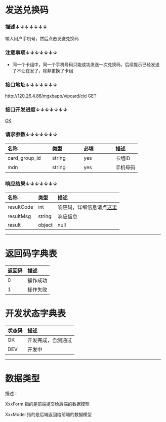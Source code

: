 # 发送兑换码 

### 描述↓↓↓↓↓↓↓

输入用户手机号，然后点击发送兑换码

### 注意事项↓↓↓↓↓↓↓

 - 同一个卡组中，同一个手机号码只能成功发送一次兑换码，后续提示已经发送了不让在发了，除非更换了卡组

### 接口地址↓↓↓↓↓↓↓

http://120.26.4.86/mgxbapp/vipcard/cid GET

### 接口开发进度↓↓↓↓↓↓↓

[OK](#开发状态字典表)

### 请求参数↓↓↓↓↓↓↓

| 名称               | 类型               | 必填               | 描述
| :----------------- | :----------------- | :----------------- | :----------------- 
| card_group_id      | string             | yes                | 卡组ID
| mdn                | string             | yes                | 手机号码


### 响应结果↓↓↓↓↓↓↓

| 名称               | 类型               | 描述
| :----------------- | :----------------- | :----------------- 
| resultCode         | int                | 响应码，详细信息请点[这里](#返回码字典表)
| resultMsg          | string             | 响应信息
| result             | object             | null

---

# 返回码字典表

| 返回码             | 描述
| :----------------- | :----------------- 
| 0                  | 操作成功
| 1                  | 操作失败

# 开发状态字典表

| 状态码             | 描述
| :----------------- | :----------------- 
| OK                 | 开发完成，自测通过
| DEV                | 开发中

---

# 数据类型

描述：

XxxForm 指的是前端提交给后端的数据模型

XxxModel 指的是后端返回给前端的数据模型


